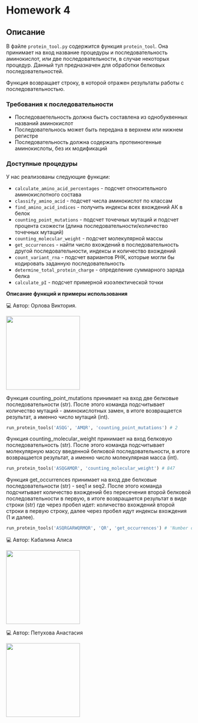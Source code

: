 # Homework 4
## Описание
В файле `protein_tool.py` содержится функция `protein_tool`. Она принимает на вход название процедуры и последовательность аминокислот, или две последовательности, в случае некоторых процедур. Данный тул предназначен для обработки белковых последовательностей. 

Функция возвращает строку, в которой отражен результаты работы с последовательностью. 

### Требования к последовательности

- Последоваетельность должна бысть составлена из однобуквенных названий аминокислот
- Последовательнось может быть передана в верхнем или нижнем регистре
- Последовательность должна содержать протеиногенные аминокислоты, без их модификаций

### Доступные процедуры 

У нас реализованы следующие функции:

- `calculate_amino_acid_percentages` - подсчет относительного аминокислотного состава
- `classify_amino_acid` - подсчет числа аминокислот по классам
- `find_amino_acid_indices` - получить индексы всех вхождений АК в белок
- `counting_point_mutations` - подсчет точечных мутаций и подсчет процента схожеcти (длина последовательности/количество точечных мутаций)
- `counting_molecular_weight` - подсчет молекулярной массы
- `get_occurrences` - найти число вхождений в последовательность другой последовательности, индексы и количество вхождений
- `count_variant_rna` - подсчет вариантов РНК, которые могли бы кодировать заданную последовательность
- `determine_total_protein_charge` - определение суммарного заряда белка
- `calculate_pI` - подсчет примерной изоэлектической точки


**Описание функций и примеры использования**

:computer: Автор: Орлова Виктория.

<img src="https://www.meme-arsenal.com/memes/6e7a90e11e31bbe40c15cdff7e442c92.jpg" width="200" height="200">


Функция counting_point_mutations принимает на вход две белковые последовательности (str). После этого команда подсчитывает количество мутаций - аминокислотных замен, в итоге возвращается результат, а именно число мутаций (int).
```python
run_protein_tools('ASQG', 'AMQR', 'counting_point_mutations') # 2
```

Функция counting_molecular_weight принимает на вход белковую последовательность (str). После этого команда подсчитывает молекулярную массу введенной белковой последовательности, в итоге возвращается результат, а именно число молекулярная масса (int).
```python
run_protein_tools('ASQGAMQR', 'counting_molecular_weight') # 847
```

Функция get_occurrences принимает на вход две белковые последовательности (str) - seq1 и seq2. После этого команда подсчитывает количество вхождений без пересечения второй белковой последовательности в первую, в итоге возвращается результат в виде строки (str) где через пробел идет: количество вхождений второй строки в первую строку, далее через пробел идут индексы вхождения (1 и далее).
```python
run_protein_tools('ASQRGARWQRMQR', 'QR', 'get_occurrences') # 'Number of occurrences: 3; indexes: 3, 9, 12'
```

:computer: Автор: Кабалина Алиса

<img src="https://i.pinimg.com/originals/90/89/ab/9089ab65566a39fa1f9a7ef1f1426ab4.jpg" width="200" height="200">


:computer: Автор: Петухова Анастасия

<img src="https://www.meme-arsenal.com/memes/f07e3014f46a7e8f107c35f3bfc446a6.jpg" width="200" height="200">


